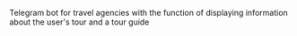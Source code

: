 Telegram bot for travel agencies with the function of displaying information about the user's tour and a tour guide
